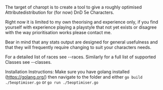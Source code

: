 The target of charopt is to create a tool to give a roughly optimised Attributedistribution for (for now) DnD 5e Characters.

Right now it is limited to my own theorising and experience only, if you find yourself with experience playing a playstyle that not yet exists or disagree with the way prioritisation works please contact me.

Bear in mind that any stats output are designed for general usefulness and that they will frequently require changing to suit your characters needs.

For a detailed list of races see --races. Similarly for a full list of supported Classes see --classes.

Installation Instructions:
Make sure you have golang installed (https://golang.org/)
then navigate to the folder and either `go build ./5eoptimiser.go` or `go run ./5eoptimiser.go`
